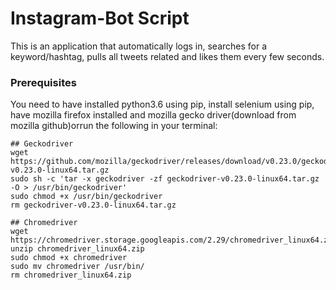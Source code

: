 # Instagram-Bot Script

This is an application that automatically logs in, searches for a keyword/hashtag, pulls all tweets related and likes them every few seconds.  

### Prerequisites

You need to have installed python3.6 using pip, install selenium using pip, have mozilla firefox installed and mozilla gecko driver(download from mozilla github)orrun the following in your terminal:

```
## Geckodriver
wget https://github.com/mozilla/geckodriver/releases/download/v0.23.0/geckodriver-v0.23.0-linux64.tar.gz
sudo sh -c 'tar -x geckodriver -zf geckodriver-v0.23.0-linux64.tar.gz -O > /usr/bin/geckodriver'
sudo chmod +x /usr/bin/geckodriver
rm geckodriver-v0.23.0-linux64.tar.gz

## Chromedriver
wget https://chromedriver.storage.googleapis.com/2.29/chromedriver_linux64.zip
unzip chromedriver_linux64.zip
sudo chmod +x chromedriver
sudo mv chromedriver /usr/bin/
rm chromedriver_linux64.zip
```

